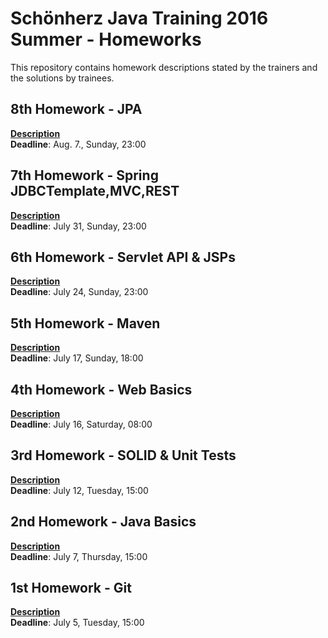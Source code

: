 # Schönherz Java Training 2016 Summer - Homeworks

This repository contains homework descriptions stated by the trainers and the solutions by trainees.

8th Homework - JPA
---
**[Description](https://github.com/schonherz-java-ee-2016-summer/homework/blob/master/8.HomeWork.md)**  
**Deadline**: Aug. 7., Sunday, 23:00

7th Homework - Spring JDBCTemplate,MVC,REST
---
**[Description](https://github.com/schonherz-java-ee-2016-summer/homework/blob/master/7.HomeWork.md)**  
**Deadline**: July 31, Sunday, 23:00

6th Homework - Servlet API & JSPs
---
**[Description](https://github.com/schonherz-java-ee-2016-summer/homework/blob/master/6.HomeWork.md)**  
**Deadline**: July 24, Sunday, 23:00

5th Homework - Maven
---
**[Description](https://github.com/schonherz-java-ee-2016-summer/homework/blob/master/5.HomeWork.md)**  
**Deadline**: July 17, Sunday, 18:00

4th Homework - Web Basics
---
**[Description](https://github.com/schonherz-java-ee-2016-summer/homework/blob/master/4.HomeWork.md)**  
**Deadline**: July 16, Saturday, 08:00

3rd Homework - SOLID & Unit Tests
---
**[Description](https://github.com/schonherz-java-ee-2016-summer/homework/blob/master/3.HomeWork.md)**  
**Deadline**: July 12, Tuesday, 15:00

2nd Homework - Java Basics
---
**[Description](https://github.com/schonherz-java-ee-2016-summer/homework/blob/master/2.HomeWork.md)**  
**Deadline**: July 7, Thursday, 15:00

1st Homework - Git
---
**[Description](https://github.com/schonherz-java-ee-2016-summer/homework/blob/master/1.HomeWork.txt)**  
**Deadline**: July 5, Tuesday, 15:00
